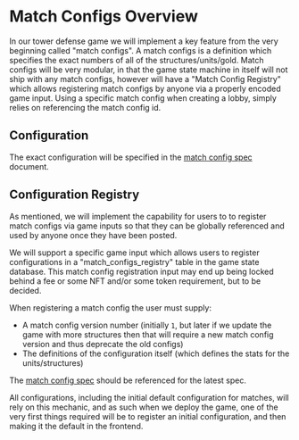 # Match Configs Overview

In our tower defense game we will implement a key feature from the very beginning called "match configs". A match configs is a definition which specifies the exact numbers of all of the structures/units/gold. Match configs will be very modular, in that the game state machine in itself will not ship with any match configs, however will have a "Match Config Registry" which allows registering match configs by anyone via a properly encoded game input. Using a specific match config when creating a lobby, simply relies on referencing the match config id.

## Configuration

The exact configuration will be specified in the [match config spec](match-config-spec-v1.md) document.

## Configuration Registry

As mentioned, we will implement the capability for users to to register match configs via game inputs so that they can be globally referenced and used by anyone once they have been posted.

We will support a specific game input which allows users to register configurations in a "match_configs_registry" table in the game state database. This match config registration input may end up being locked behind a fee or some NFT and/or some token requirement, but to be decided.

When registering a match config the user must supply:

- A match config version number (initially `1`, but later if we update the game with more structures then that will require a new match config version and thus deprecate the old configs)
- The definitions of the configuration itself (which defines the stats for the units/structures)

The [match config spec](match-config-spec-v1.md) should be referenced for the latest spec.

All configurations, including the initial default configuration for matches, will rely on this mechanic, and as such when we deploy the game, one of the very first things required will be to register an initial configuration, and then making it the default in the frontend.

